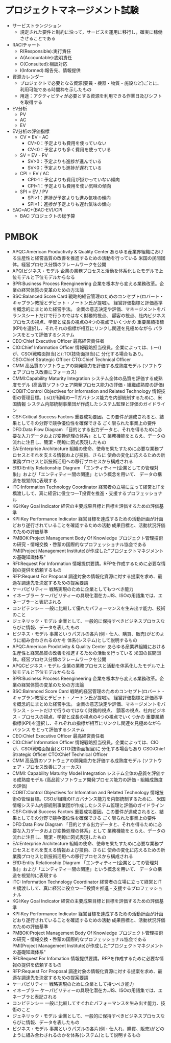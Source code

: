 # プロジェクトマネージメント試験
* サービストランジション
    - 規定された要件と制約に沿って，サービスを運用に移行し，確実に稼働させることである
* RACIチャート
    - R(Responsible):実行責任
    - A(Accountable):説明責任
    - C(Consulted):相談対応
    - I(Informed):報告先、情報提供
* 資源カレンダー
    - プロジェクトで必要となる資源(要員・機器・物質・施設など)ごとに、利用可能である時間枠を示したもの
    - 用途：アクティビティが必要とする資源を利用できる作業日及びシフトを取得する
* EV分析
    - PV
    - AC
    - EV
* EV分析の評価指標
    - CV = EV - AC
        + CV>0：予定よりも費用を使っていない
        + CV<0：予定よりも多く費用を使っている
    - SV = EV - PV
        + SV>0：予定よりも進捗が進んでいる
        + SV<0：予定よりも進捗が遅れている
    - CPI = EV / AC
        + CPI>1：予定よりも費用が掛かっていない傾向
        + CPI<1：予定よりも費用を使い気味の傾向
    - SPI = EV / PV
        + SPI>1：進捗が予定よりも進み気味の傾向
        + SPI<1：進捗が予定よりも遅れ気味の傾向
* EAC=AC+(BAC-EV)/CPI
    - BAC:プロジェクトの総予算

# PMBOK
* APQC:American Productivity & Quality Center
	あらゆる産業界組織における生産性と経営品質の改善を推進するための活動を行っている
	米国の民間団体。経営プロセス分類のフレームワークを公開
* APQ(ビジネス・モデル
	企業の業務プロセスと活動を体系化したモデルで上位モデルと下位モデルからなる
* BPR:Business Process Reengineering
	企業を根本から変える業務改革。企業の経営体質の変革のための方法論
* BSC:Balanced Score Card
	戦略的経営管理のためのコンセプト(ロバート・キャプラン教授とデビット・ノートン氏が提唱)。
	経営評価指標と評価基準を概念的にまとめた経営手法。
	企業の意志決定や評価、マネージメントをバランスシートだけで行うのではなく財務的視点、
	顫客の視点、社内ビジネスプロセスの視点、学習と成長の視点の4つの視点でいくつかの
	重要業績指標(KPI)を選択し、それそれの指標が相互にリンクし関連を見極めながら
	バランスをとって評価するシステム
* CEO:Chief Executive Officer
	最高経営責任者
* CIO:Chief Information Officer
	情報戦略担当役員。企業によっては、(:ー()が、CSO(戦略面担当)と(:TO(技術面担当)に
	分化する場合もあり。
		CSO:Chief Strategic Officer
		CTO:Chief Technical Officer
* CMM
	高品質のソフトウェアの開発能力を評価する成熟度モデル
	(ソフトウェアプロセス改善にフォーカス)
* CMMI:Capability Maturity Integration
	システム全体の品質を評価する成熟度モデル
	(高品質ソフトウェア開発プロセス能力の評価・組織成熟度の評価)
* COBIT:Control Objectives for Information and Related Technology
	情報技術の管理目標。(:s()が組織の一Tガバナンス能力を内部統制するために、米国情報
	システム内部統制事業団が作成したシステム監理と評価のガイドライン
* CSF:Critical Success Factors
	重要成功要因。この要件が達成されると、結果としてその分野で競争優位性を確保できる
	ごく限られた事業上の要件
* DFD:Data Flow Diagram
	「目的とする出力データと、それを得るために必要な入力データおよび変換処理の体系」として
	業務機能をとらえ、データの流れに注目し、簡潔・明瞭に図式表現したもの
* EA:Enterprise Architecture
	組織の使命、使命を果たすために必要な業務プロセスとそれを支える情報および技術、さらに
	使命の変化に応えるための新業務プロセスと新技術活用への移行プロセスから構成される
* ERD:Entity Relationship Diagram
	「エンティティー(企業としての管理対象)」および「エンティティー間の関連」という概念を用いて、
	データの構造を視覚的に表現する
* ITC:Information Technology Coordinator
	経営者の立場に立って経営とITを橋渡しして、真に経営に役立つ一T投資を推進・支援するプロフェッショナル
* KGI:Key Goal Indicator
	経営の主要成果目標と目標を評価するための評価基準
* KPI:Key Performance Indicator
	経営目標を達成するための活動計画が計画どおり遂行されていることを確認するための活動
	成果目標と、活動状況評価のための評価基準
* PMBOK:Project Management Body Of Knowledge
	プロジェクト管理技術の研究・情報交換・啓蒙の国際的なプロフェッショナル協会である
	PMI(Project Management Institute)が作成した"プロジェクトマネジメントの基礎知識体系"
* RFI:Request For Information
	情報提供要請。RFPを作成するために必要な情報の提供を依頼するもの
* RFP:Request For Proposal
	調達対象の情報化資源に対する提案を求め、最適な調達先を決定するための提案要請
* ケーパビリティー
	戦略実現のために企業としてもつべき能力
* イネーブラー
	ケーパビリティーの具現化潜在カ.JIS、ISOの用語集では、エネーブラーと表記される
* コンピテンシー
	一般に比較して優れたパフォーマンスを生み出す能力、技術のこと
* ジェネリック・モデル
	企業として、一般的に保持すべきビジネスプロセスならびに情報、データを表したもの
* ビジネス・モデル
	事業というパズルの各片(例・仕人、購買、販売)がどのように組み合わされるのかを
	体系(システム)として説明するもの
* APQC:American Prodctivity & Quality Center
	あらゆる産業界組織における生産性と経営品質の改善を推進するための活動を行っている
	米国の民間団体。経営プロセス分類のフレームワークを公開
* APQCビジネス・モデル
	企業の業務プロセスと活動を体系化したモデルで上位モデルと下位モデルからなる
* BPR:Business Process Reengineering
	企業を根本から変える業務改革。企業の経営体質の変革のための方法論
* BSC:Balmnced Score Card
	戦略的経営管理のためのコンセプト(ロバート・キャプラン教授とデビット・ノートン氏が提唱)。
	経営評価指標と評価基準を概念的にまとめた経営手法。
	企業の意志決定や評価、マネージメントをバランス・シートだけで行うのではなく財務的視点、
	顫客の視点、社内ビジネス・プロセスの視点、学習と成長の視点の4つの視点でいくつかの
	重要業績指標(KPI)を選択し、それぞれの指標が相互にリンクし関連を見極めながらバランス
	をとって評価するシステム
* CEO:Chief Executive Officer
	最高経営責任者
* CIO:Chief Information Officer
	情報戦略担当役員。企業によっては、CIOが、CSO(戦略面担当)とCTO(技術面担当)に
	分化する場合もあり
	CSO:Chief Strategic Officer
	CTO:Chief Technical Officer
* CMM
	高品質のソフトウェアの開発能力を評価する成熟度モデル
	(ソフトウェア・プロセス改善にフォーカス)
* CMMI: Capability Maturity Model Integration
	システム全体の品質を評価する成熟度モデル
	(高品質ソフトウェア開発プロセス能力の評価・組織成熟度の評価)
* COBIT:Control Objectives for Infomation and Related Technology
	情報技術の管理目標。CSOが組織のITガバナンス能力を内部統制するために、
	米国情報システム内部統制事業団が作成したシステム監理と評価のガイドライン
* CSF:Critival Success Factors
	重要成功要因。この要件が達成されると、結果としてその分野で競争優位性を確保できる
	ごく限られた事業上の要件
* DFD:Data Flow Diagram
	「目的とする出力データと、それを得るために必要な入力データおよび変換処理の体系」として
	業務機能をとらえ、データの流れに注目し、簡潔・明瞭に図式表現したもの
* EA:Enterprise Architecture
	組織の使命、使命を果たすために必要な業務プロセスとそれを支える情報および技術、さらに
	使命の変化に応えるための新業務プロセスと新技術活用への移行プロセスから構成される
* ERD:Entity Relationship Diagram
	「エンティティー(企業としての管理対象)」および「エンティティー間の関連」という概念を用いて、
	データの構造を視覚的に表現する
* ITC: Information Technology Coordinator
	経営者の立場に立って経営とITを橋渡しして、真に経営に役立つ一T投資を推進・支援するプロフェッショナル
* KGI:Key Goal Indicator
	経営の主要成果目標と目標を評価するための評価基準
* KPI:Key Performance Indicator
	経営目標を達成するための活動計画が計画どおり遂行されていることを確認するための活動
	成果目標と、活動状況評価のための評価基準
* PMBOK:Project Management Body Of Knowledge
	プロジェクト管理技術の研究・情報交換・啓蒙の国際的なプロフェッショナル協会である
	PMI(Project Management Institute)が作成した"プロジェクトマネジメントの基礎知識体系"
* RFI:Request For Infomation
	情報提供要請。RFPを作成するために必要な情報の提供を依頼するもの
* RFP:Request For Proposal
	調達対象の情報化資源に対する提案を求め、最適な調達先を決定するための提案要請
* ケーパビリティー
	戦略実現のために企業として持つべき能力
* イネーブラー
	ケーパビリティーの具現化潜在カ.JIS、ISOの用語集では、エネーブラと表記される
* コンピテンシー
	一般に比較してすぐれたパフォーマンスを生み出す能力、技術のこと
* ジェネリック・モデル
	企業として、一般的に保持すべきビジネスプロセスならびに情報、データを表したもの
* ビジネス・モデル
	事業というパズルの各片(例・仕人れ、購買、販売)がどのように組み合わされるのかを体系(システム)として説明するもの
